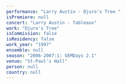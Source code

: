 ```yaml
---
performance: "Larry Austin - Djuro's Tree "
isPremiere: null
concert: "Larry Austin - Tableaux"
work: "Djuro's Tree"
isCommission: false
isResidency: false
work_year: "1997"
ensemble: null
season: "2006-2007:1: GEMDays 2.1"
venue: "St-Paul's Hall"
person: null
country: null
---
```


